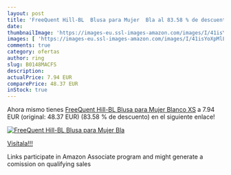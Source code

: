 ```yaml
---
layout: post
title: 'FreeQuent Hill-BL  Blusa para Mujer  Bla al 83.58 % de descuento'
date: 
thumbnailImage: 'https://images-eu.ssl-images-amazon.com/images/I/41isYoXpMlL._SL200_.jpg'
images: [ 'https://images-eu.ssl-images-amazon.com/images/I/41isYoXpMlL._SL200_.jpg' ]
comments: true
category: ofertas
author: ring
slug: B0148MACFS
description:
actualPrice: 7.94 EUR
comparePrice: 48.37 EUR
inStock: true
---
```


Ahora mismo tienes [FreeQuent Hill-BL  Blusa para Mujer  Blanco XS](https://www.amazon.es/dp/B0148MACFS/?tag=tolees-21) a 7.94 EUR (original: 48.37 EUR) (83.58 %  de descuento) en el siguiente enlace!

[![FreeQuent Hill-BL  Blusa para Mujer  Bla](https://images-eu.ssl-images-amazon.com/images/I/41isYoXpMlL._SL200_.jpg)](https://www.amazon.es/dp/B0148MACFS/?tag=tolees-21)

[Visítala!!!](https://www.amazon.es/dp/B0148MACFS/?tag=tolees-21)

Links participate in Amazon Associate program and might generate a comission on qualifying sales
